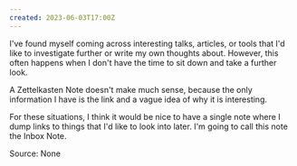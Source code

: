 ```yaml
---
created: 2023-06-03T17:00Z
---
```


I've found myself coming across interesting talks, articles, or tools that I'd like to investigate further or write my own thoughts about. However, this often happens when I don't have the time to sit down and take a further look.

A Zettelkasten Note doesn't make much sense, because the only information I have is the link and a vague idea of why it is interesting.

For these situations, I think it would be nice to have a single note where I dump links to things that I'd like to look into later. I'm going to call this note the Inbox Note.

Source: None
